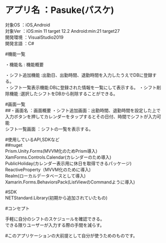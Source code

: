 # アプリ名 ：Pasuke(パスケ)  
 対象OS   ：iOS,Android  
 対象Ver  ：iOS:min 11 target 12.2 Android:min:21 target27  
 開発環境 ：VisualStudio2019  
 開発言語 ：C#  

#機能一覧  

・機能名           	: 機能概要  

 ・シフト追加機能    :出勤日、出勤時間、退勤時間を入力したうえでDBに登録する。  
 ・シフト一覧表示機能:DBに登録された情報を一覧にして表示する。 
 ・シフト削除機能    :選択したシフトをDBから削除することができる。  


#画面一覧  
##・画面名   ：画面概要 
・シフト追加画面：出勤時間、退勤時間を設定した上で入力ボタンを押してカレンダーをタップするとその日付、時間でシフトが入力可能  
 シフト一覧画面 ：シフトの一覧を表示する。  

#使用しているAPI,SDKなど  
##nuget  
 Prism.Unity.Forms(MVVM化のためPrism導入)  
 XamForms.Controls.Calendar(カレンダーのため導入)  
 PublicHoliday(カレンダー表示用に休日を取得できるパッケージ)  
 ReactiveProperty（MVVM化のために導入)  
 Realm(ローカルデータベースとして導入)  
 Xamarin.Forms.BehaviorsPack(ListViewのCommandように導入)  

#SDK  
 NETStandard.Library(初期から追加されていたもの)  


#コンセプト  

手軽に自分のシフトのスケジュールを確認できる。  
できる限りユーザーが入力する際の手間を減らす。  


#このアプリケーションの大前提として自分が使うためのものです。